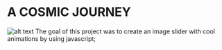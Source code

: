 # A COSMIC JOURNEY
![alt text](http://img/progetto-1.PNG)
The goal of this project was to create an image slider with cool animations by using javascript;
